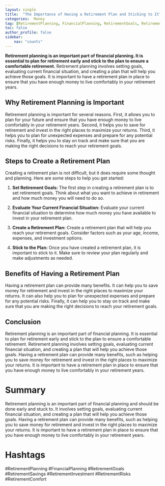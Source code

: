 ```yaml
---
layout: single
title:  "The Importance of Having a Retirement Plan and Sticking to It"
categories:  Money
tag: [RetirementPlanning, FinancialPlanning, RetirementGoals, RetirementSavings, RetirementInvestment, RetirementRisks, RetirementComfort, ]
toc: false
author_profile: false
sidebar:
    nav: "counts"
---
```

    
**Retirement planning is an important part of financial planning. It is essential to plan for retirement early and stick to the plan to ensure a comfortable retirement.** Retirement planning involves setting goals, evaluating current financial situation, and creating a plan that will help you achieve those goals. It is important to have a retirement plan in place to ensure that you have enough money to live comfortably in your retirement years.

## Why Retirement Planning is Important

Retirement planning is important for several reasons. First, it allows you to plan for your future and ensure that you have enough money to live comfortably in your retirement years. Second, it helps you to save for retirement and invest in the right places to maximize your returns. Third, it helps you to plan for unexpected expenses and prepare for any potential risks. Finally, it helps you to stay on track and make sure that you are making the right decisions to reach your retirement goals.

## Steps to Create a Retirement Plan

Creating a retirement plan is not difficult, but it does require some thought and planning. Here are some steps to help you get started:

1. **Set Retirement Goals:** The first step in creating a retirement plan is to set retirement goals. Think about what you want to achieve in retirement and how much money you will need to do so.

2. **Evaluate Your Current Financial Situation:** Evaluate your current financial situation to determine how much money you have available to invest in your retirement plan.

3. **Create a Retirement Plan:** Create a retirement plan that will help you reach your retirement goals. Consider factors such as your age, income, expenses, and investment options.

4. **Stick to the Plan:** Once you have created a retirement plan, it is important to stick to it. Make sure to review your plan regularly and make adjustments as needed.

## Benefits of Having a Retirement Plan

Having a retirement plan can provide many benefits. It can help you to save money for retirement and invest in the right places to maximize your returns. It can also help you to plan for unexpected expenses and prepare for any potential risks. Finally, it can help you to stay on track and make sure that you are making the right decisions to reach your retirement goals.

## Conclusion

Retirement planning is an important part of financial planning. It is essential to plan for retirement early and stick to the plan to ensure a comfortable retirement. Retirement planning involves setting goals, evaluating current financial situation, and creating a plan that will help you achieve those goals. Having a retirement plan can provide many benefits, such as helping you to save money for retirement and invest in the right places to maximize your returns. It is important to have a retirement plan in place to ensure that you have enough money to live comfortably in your retirement years.

# Summary 
Retirement planning is an important part of financial planning and should be done early and stuck to. It involves setting goals, evaluating current financial situation, and creating a plan that will help you achieve those goals. Having a retirement plan can provide many benefits, such as helping you to save money for retirement and invest in the right places to maximize your returns. It is important to have a retirement plan in place to ensure that you have enough money to live comfortably in your retirement years.

# Hashtags
#RetirementPlanning #FinancialPlanning #RetirementGoals #RetirementSavings #RetirementInvestment #RetirementRisks #RetirementComfort
